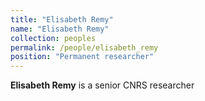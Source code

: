 ```yaml
---
title: "Elisabeth Remy"
name: "Elisabeth Remy"
collection: peoples
permalink: /people/elisabeth_remy
position: "Permanent researcher"
---
```


**Elisabeth Remy** is a senior CNRS researcher
